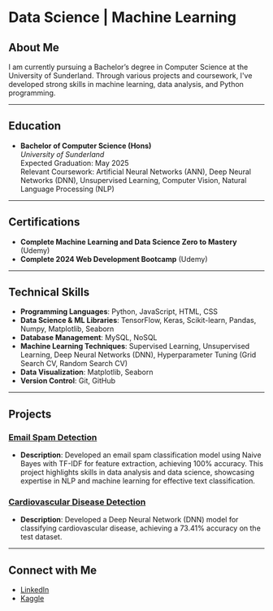 # Data Science | Machine Learning

## About Me
I am currently pursuing a Bachelor’s degree in Computer Science at the University of Sunderland. Through various projects and coursework, I've developed strong skills in machine learning, data analysis, and Python programming.

---

## Education
- **Bachelor of Computer Science (Hons)**  
  *University of Sunderland*  
  Expected Graduation: May 2025  
  Relevant Coursework: Artificial Neural Networks (ANN), Deep Neural Networks (DNN), Unsupervised Learning, Computer Vision, Natural Language Processing (NLP)
  
---

## Certifications
- **Complete Machine Learning and Data Science Zero to Mastery** (Udemy)
- **Complete 2024 Web Development Bootcamp** (Udemy)
  
---

## Technical Skills
- **Programming Languages**: Python, JavaScript, HTML, CSS
- **Data Science & ML Libraries**: TensorFlow, Keras, Scikit-learn, Pandas, Numpy, Matplotlib, Seaborn
- **Database Management**: MySQL, NoSQL
- **Machine Learning Techniques**: Supervised Learning, Unsupervised Learning, Deep Neural Networks (DNN), Hyperparameter Tuning (Grid Search CV, Random Search CV)
- **Data Visualization**: Matplotlib, Seaborn
- **Version Control**: Git, GitHub
  
---

## Projects
### [Email Spam Detection](https://www.kaggle.com/code/phonemyatkyawthu/email-spam-classification-phone-myat-kyaw-thu)
- **Description**: Developed an email spam classification model using Naive Bayes with TF-IDF for feature extraction, achieving 100% accuracy. This project highlights skills in data analysis and data science, showcasing expertise in NLP and machine learning for effective text classification.
  
### [Cardiovascular Disease Detection](https://www.kaggle.com/code/phonemyatkyawthu/cardiovascular-disease-phone-myat-kyaw-thu)
- **Description**: Developed a Deep Neural Network (DNN) model for classifying cardiovascular disease, achieving a 73.41% accuracy on the test dataset.
  
---

## Connect with Me
- [LinkedIn](https://www.linkedin.com/in/phonemyatkyawthu/)
- [Kaggle](https://www.kaggle.com/phonemyatkyawthu)
